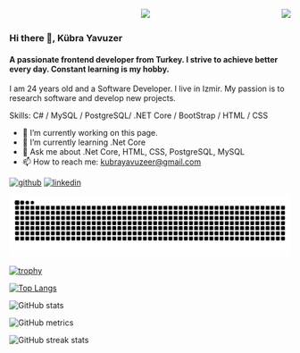   <img src="https://komarev.com/ghpvc/?username=hanzelkaraagac&&style=plastics&&color=green" align="right"/> </p>

<p align="center"><img src="https://i.imgur.com/A6bWGFl.gif"/>

 

### Hi there 👋, Kübra Yavuzer
#### A passionate frontend developer from Turkey. I strive to achieve better every day. Constant learning is my hobby.
I am 24 years old and a Software Developer. I live in Izmir. My passion is to research software and develop new projects.


Skills: C# / MySQL / PostgreSQL/ .NET Core / BootStrap / HTML / CSS

- 🔭 I’m currently working on this page. 
- 🌱 I’m currently learning .Net Core 
- 💬 Ask me about .Net Core, HTML, CSS, PostgreSQL, MySQL 
- 📫 How to reach me: kubrayavuzeer@gmail.com 


[<img src='https://cdn.jsdelivr.net/npm/simple-icons@3.0.1/icons/github.svg' alt='github' height='40'>](https://github.com/kubrayavuzer)  [<img src='https://cdn.jsdelivr.net/npm/simple-icons@3.0.1/icons/linkedin.svg' alt='linkedin' height='40'>](https://www.linkedin.com/in/kübrayavuzer/)  

![](https://github.com/BEPb/BEPb/raw/output/github-contribution-grid-snake.svg)

[![trophy](https://github-profile-trophy.vercel.app/?username=kubrayavuzer)](https://github.com/ryo-ma/github-profile-trophy)

[![Top Langs](https://github-readme-stats.vercel.app/api/top-langs/?username=kubrayavuzer)](https://github.com/anuraghazra/github-readme-stats)

![GitHub stats](https://github-readme-stats.vercel.app/api?username=kubrayavuzer&show_icons=true)  

![GitHub metrics](https://metrics.lecoq.io/kubrayavuzer)  

![GitHub streak stats](https://streak-stats.demolab.com/?user=kubrayavuzer)  

